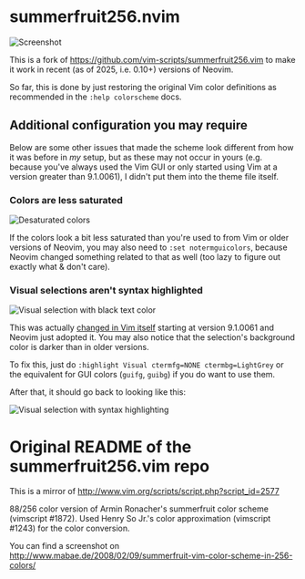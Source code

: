 # summerfruit256.nvim

![Screenshot](https://github.com/user-attachments/assets/9d0878e0-b4bc-413b-a69b-f1b71458bb5b)

This is a fork of https://github.com/vim-scripts/summerfruit256.vim to make it
work in recent (as of 2025, i.e. 0.10+) versions of Neovim.

So far, this is done by just restoring the original Vim color definitions as
recommended in the `:help colorscheme` docs.

## Additional configuration you may require

Below are some other issues that made the scheme look different from how it
was before in _my_ setup, but as these may not occur in yours (e.g. because
you've always used the Vim GUI or only started using Vim at a version greater
than 9.1.0061), I didn't put them into the theme file itself.

### Colors are less saturated

![Desaturated colors](https://github.com/user-attachments/assets/5a479a02-d757-40fd-a36c-74ff89593d06)

If the colors look a bit less saturated than you're used to from Vim or older
versions of Neovim, you may also need to `:set notermguicolors`, because Neovim
changed something related to that as well (too lazy to figure out exactly what
& don't care).

### Visual selections aren't syntax highlighted

![Visual selection with black text color](https://github.com/user-attachments/assets/71f0cf74-73f2-40a6-bde7-8b00e1673dc6)

This was actually [changed in Vim itself](https://github.com/vim/vim/commit/e6d8b4662ddf9356da53f56e363b67b524fd8825)
starting at version 9.1.0061 and Neovim just adopted it. You may also notice
that the selection's background color is darker than in older versions.

To fix this, just do `:highlight Visual ctermfg=NONE ctermbg=LightGrey`
or the equivalent for GUI colors (`guifg`, `guibg`) if you do want to use them.

After that, it should go back to looking like this:

![Visual selection with syntax highlighting](https://github.com/user-attachments/assets/53879448-be7f-4a47-90d0-1975c8919bb5)

# Original README of the summerfruit256.vim repo

This is a mirror of http://www.vim.org/scripts/script.php?script_id=2577

88/256 color version of Armin Ronacher's summerfruit color scheme (vimscript #1872).  Used Henry So Jr.'s color approximation (vimscript #1243) for the color conversion.

You can find a screenshot on http://www.mabae.de/2008/02/09/summerfruit-vim-color-scheme-in-256-colors/
